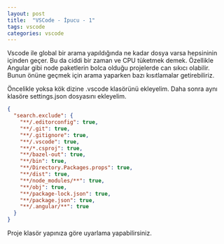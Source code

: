 ```yaml
---
layout: post
title:  "VSCode - İpucu - 1"
tags: vscode
categories: vscode
---
```


Vscode ile global bir arama yapıldığında ne kadar dosya varsa hepsininin içinden geçer. Bu da ciddi bir zaman ve CPU tüketmek demek. Özellikle Angular gibi node paketlerin bolca olduğu projelerde can sıkıcı olabilir. Bunun önüne geçmek için arama yaparken bazı kısıtlamalar getirebiliriz.

Öncelikle yoksa kök dizine .vscode klasörünü ekleyelim. Daha sonra aynı klasöre settings.json dosyasını ekleyelim.

``` json
{
  "search.exclude": {
    "**/.editorconfig": true,
    "**/.git": true,
    "**/.gitignore": true,
    "**/.vscode": true,
    "**/*.csproj": true,
    "**/bazel-out": true,
    "**/bin": true,
    "**/Directory.Packages.props": true,
    "**/dist": true,
    "**/node_modules/**": true,
    "**/obj": true,
    "**/package-lock.json": true,
    "**/package.json": true,
    "**/.angular/**": true
  }
}
```

Proje klasör yapınıza göre uyarlama yapabilirsiniz.